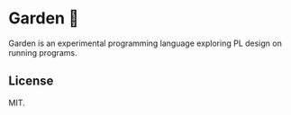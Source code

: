 # Garden 🌿

Garden is an experimental programming language exploring PL design on
running programs.

## License

MIT.
